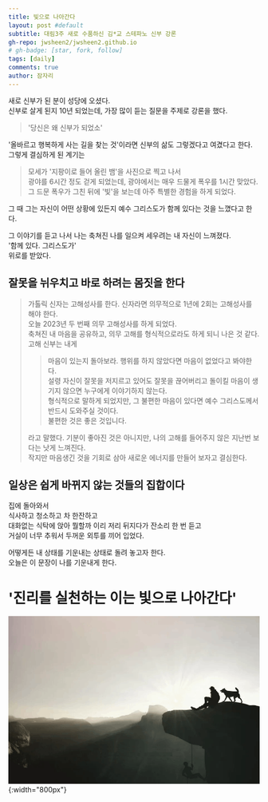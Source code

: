 ```yaml
---
title: 빛으로 나아간다
layout: post #default
subtitle: 대림3주 새로 수품하신 김*교 스테파노 신부 강론
gh-repo: jwsheen2/jwsheen2.github.io
# gh-badge: [star, fork, follow]
tags: [daily]
comments: true
author: 잠자리
---
```


새로 신부가 된 분이 성당에 오셨다.  
신부로 살게 된지 10년 되었는데, 가장 많이 듣는 질문을 주제로 강론을 했다.   
  
> '당신은 왜 신부가 되었소'  
  
'올바르고 행복하게 사는 길을 찾는 것'이라면 신부의 삶도 그렇겠다고 여겼다고 한다.  
그렇게 결심하게 된 계기는   
> 모세가 '지팡이로 들어 올린 뱀'을 사진으로 찍고 나서  
> 광야를 6시간 정도 걷게 되었는데, 광야에서는 매우 드물게 폭우를 1시간 맞았다.
> 그 드문 폭우가 그친 뒤에 '빛'을 보는데 아주 특별한 경험을 하게 되었다.    

그 때 그는 자신이 어떤 상황에 있든지 예수 그리스도가 함께 있다는 것을 느꼈다고 한다.  

그 이야기를 듣고 나서 나는 축쳐진 나를 일으켜 세우려는 내 자신이 느껴졌다.  
'함께 있다. 그리스도가'  
위로를 받았다.  

## 잘못을 뉘우치고 바로 하려는 몸짓을 한다
> 가톨릭 신자는 고해성사를 한다. 신자라면 의무적으로 1년에 2회는 고해성사를 해야 한다.  
> 오늘 2023년 두 번째 의무 고해성사를 하게 되었다.   
> 축쳐진 내 마음을 공유하고, 의무 고해를 형식적으로라도 하게 되니 나은 것 같다.  
> 고해 신부는 내게   
> > 마음이 있는지 돌아보라. 행위를 하지 않았다면 마음이 없었다고 봐야한다. \
> > 설령 자신이 잘못을 저지르고 있어도 잘못을 끊어버리고 돌이킬 마음이 생기지 않으면 누구에게 이야기하지 않는다.\
> > 형식적으로 말하게 되었지만, 그 불편한 마음이 있다면 예수 그리스도께서 반드시 도와주실 것이다.\
> > 불편한 것은 좋은 것입니다.
>
> 라고 말했다.
> 기분이 좋아진 것은 아니지만, 나의 고해를 들어주지 않은 지난번 보다는 낫게 느껴진다.\
> 작지만 마음생긴 것을 기회로 삼아 새로운 에너지를 만들어 보자고 결심한다.

## 일상은 쉽게 바뀌지 않는 것들의 집합이다
집에 돌아와서  
식사하고 청소하고 차 한잔하고  
대화없는 식탁에 앉아 뭘할까 이리 저리 뒤지다가 잔소리 한 번 듣고  
거실이 너무 추워서 두꺼운 외투를 끼어 입었다.  

어떻게든 내 상태를 기운내는 상태로 돌려 놓고자 한다.  
오늘은 이 문장이 나를 기운내게 한다.  

# '진리를 실천하는 이는 빛으로 나아간다'
![](/assets/img/오르막길.png){:width="800px"}
